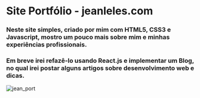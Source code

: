 # Site Portfólio - jeanleles.com

### Neste site simples, criado por mim com HTML5, CSS3 e Javascript, mostro um pouco mais sobre mim e minhas experiências profissionais.

### Em breve irei refazê-lo usando React.js e implementar um Blog, no qual irei postar alguns artigos sobre desenvolvimento web e dicas.
![jean_port](https://user-images.githubusercontent.com/7783578/179861249-30f8eabb-a249-4ad0-bd75-c8f05e6be57e.jpg)
